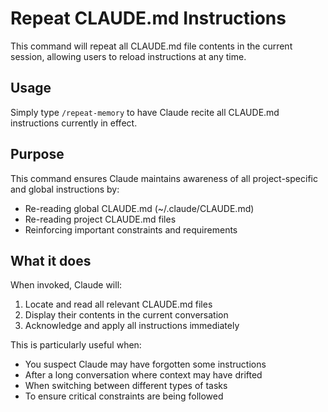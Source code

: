 # Repeat CLAUDE.md Instructions

This command will repeat all CLAUDE.md file contents in the current session, allowing users to reload instructions at any time.

## Usage

Simply type `/repeat-memory` to have Claude recite all CLAUDE.md instructions currently in effect.

## Purpose

This command ensures Claude maintains awareness of all project-specific and global instructions by:

- Re-reading global CLAUDE.md (~/.claude/CLAUDE.md)
- Re-reading project CLAUDE.md files
- Reinforcing important constraints and requirements

## What it does

When invoked, Claude will:

1. Locate and read all relevant CLAUDE.md files
2. Display their contents in the current conversation
3. Acknowledge and apply all instructions immediately

This is particularly useful when:

- You suspect Claude may have forgotten some instructions
- After a long conversation where context may have drifted
- When switching between different types of tasks
- To ensure critical constraints are being followed
